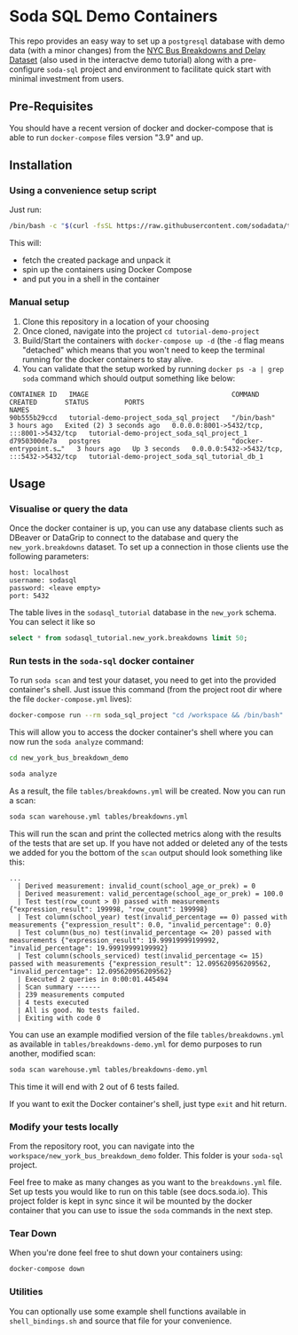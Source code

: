 # Soda SQL Demo Containers

This repo provides an easy way to set up a `postgresql` database with demo data (with a minor changes) from the [NYC Bus Breakdowns and Delay Dataset](https://data.cityofnewyork.us/Transportation/Bus-Breakdown-and-Delays/ez4e-fazm) (also used in the interactve demo tutorial) along with a pre-configure `soda-sql` project and environment to facilitate quick start with minimal investment from users.

## Pre-Requisites

You should have a recent version of docker and docker-compose that is able to run `docker-compose` files version "3.9" and up.

## Installation

### Using a convenience setup script

Just run:

```bash
/bin/bash -c "$(curl -fsSL https://raw.githubusercontent.com/sodadata/tutorial-demo-project/main/scripts/setup.sh)"
```

This will:

- fetch the created package and unpack it
- spin up the containers using Docker Compose
- and put you in a shell in the container

### Manual setup

1. Clone this repository in a location of your choosing
2. Once cloned, navigate into the project `cd tutorial-demo-project`
3. Build/Start the containers with `docker-compose up -d` (the `-d` flag means "detached" which means that you won't need to keep the terminal running for the docker containers to stay alive.
4. You can validate that the setup worked by running `docker ps -a | grep soda` command which should output something like below:

```
CONTAINER ID   IMAGE                                    COMMAND                  CREATED       STATUS         PORTS                                       NAMES
90b555b29ccd   tutorial-demo-project_soda_sql_project   "/bin/bash"              3 hours ago   Exited (2) 3 seconds ago   0.0.0.0:8001->5432/tcp, :::8001->5432/tcp   tutorial-demo-project_soda_sql_project_1
d7950300de7a   postgres                                 "docker-entrypoint.s…"   3 hours ago   Up 3 seconds   0.0.0.0:5432->5432/tcp, :::5432->5432/tcp   tutorial-demo-project_soda_sql_tutorial_db_1
```

## Usage

### Visualise or query the data

Once the docker container is up, you can use any database clients such as DBeaver or DataGrip to connect to the database and query the `new_york.breakdowns` dataset.
To set up a connection in those clients use the following parameters:

```
host: localhost
username: sodasql
password: <leave empty>
port: 5432
```

The table lives in the `sodasql_tutorial` database in the `new_york` schema. You can select it like so

```sql
select * from sodasql_tutorial.new_york.breakdowns limit 50;
```

### Run tests in the `soda-sql` docker container

To run `soda scan` and test your dataset, you need to get into the provided container's shell. Just issue this command (from the project root dir where the file `docker-compose.yml` lives):

```bash
docker-compose run --rm soda_sql_project "cd /workspace && /bin/bash"
```

This will allow you to access the docker container's shell where you can now run the `soda analyze` command:

```bash
cd new_york_bus_breakdown_demo

soda analyze
```

As a result, the file `tables/breakdowns.yml` will be created. Now you can run a scan:

```bash
soda scan warehouse.yml tables/breakdowns.yml
```

This will run the scan and print the collected metrics along with the results of the tests that are set up. If you have not added or deleted any of the tests we added for you the bottom of the `scan` output should look something like this:

```
...
  | Derived measurement: invalid_count(school_age_or_prek) = 0
  | Derived measurement: valid_percentage(school_age_or_prek) = 100.0
  | Test test(row_count > 0) passed with measurements {"expression_result": 199998, "row_count": 199998}
  | Test column(school_year) test(invalid_percentage == 0) passed with measurements {"expression_result": 0.0, "invalid_percentage": 0.0}
  | Test column(bus_no) test(invalid_percentage <= 20) passed with measurements {"expression_result": 19.99919999199992, "invalid_percentage": 19.99919999199992}
  | Test column(schools_serviced) test(invalid_percentage <= 15) passed with measurements {"expression_result": 12.095620956209562, "invalid_percentage": 12.095620956209562}
  | Executed 2 queries in 0:00:01.445494
  | Scan summary ------
  | 239 measurements computed
  | 4 tests executed
  | All is good. No tests failed.
  | Exiting with code 0
```

You can use an example modified version of the file `tables/breakdowns.yml` as available in `tables/breakdowns-demo.yml` for demo purposes to run another, modified scan:

```bash
soda scan warehouse.yml tables/breakdowns-demo.yml
```

This time it will end with 2 out of 6 tests failed.

If you want to exit the Docker container's shell, just type `exit` and hit return.

### Modify your tests locally

From the repository root, you can navigate into the `workspace/new_york_bus_breakdown_demo` folder. This folder is your `soda-sql` project.

Feel free to make as many changes as you want to the `breakdowns.yml` file. Set up tests you would like to run on this table (see docs.soda.io).
This project folder is kept in sync since it wil be mounted by the docker container that you can use to issue the `soda` commands in the next step.

### Tear Down

When you're done feel free to shut down your containers using:

```bash
docker-compose down
```

### Utilities

You can optionally use some example shell functions available in `shell_bindings.sh` and source that file for your convenience.
